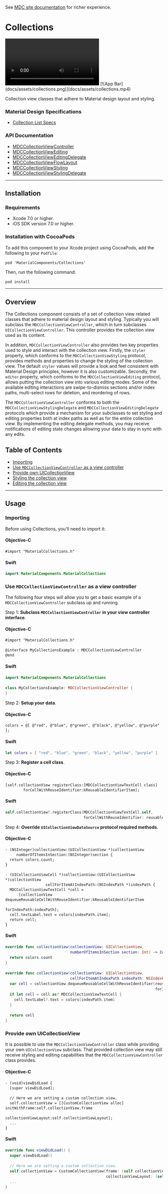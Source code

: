 <!--{% if site.link_to_site == "true" %}-->
See <a href="https://material-ext.appspot.com/mdc-ios-preview/components/Collections/">MDC site documentation</a> for richer experience.
<!--{% else %}See <a href="https://github.com/material-components/material-components-ios/tree/develop/components/Collections">GitHub</a> for README documentation.{% endif %}-->

# Collections

<div class="ios-animation right" markdown="1">
  <video src="docs/assets/collections.mp4" autoplay loop></video>
  [![App Bar](docs/assets/collections.png)](docs/assets/collections.mp4)
</div>

Collection view classes that adhere to Material design layout and styling.
<!--{: .intro :}-->

### Material Design Specifications

<ul class="icon-list">
  <li class="icon-link"><a href="https://www.google.com/design/spec/components/lists.html#lists-specs">Collection List Specs</a></li>
</ul>

### API Documentation

<ul class="icon-list">
  <li class="icon-link"><a href="https://material-ext.appspot.com/mdc-ios-preview/components/Collections/apidocs/Classes/MDCCollectionViewController.html">MDCCollectionViewController</a></li>
  <li class="icon-link"><a href="https://material-ext.appspot.com/mdc-ios-preview/components/Collections/apidocs/Protocols/MDCCollectionViewEditing.html">MDCCollectionViewEditing</a></li>
  <li class="icon-link"><a href="https://material-ext.appspot.com/mdc-ios-preview/components/Collections/apidocs/Protocols/MDCCollectionViewEditingDelegate.html">MDCCollectionViewEditingDelegate</a></li>
  <li class="icon-link"><a href="https://material-ext.appspot.com/mdc-ios-preview/components/Collections/apidocs/Classes.html#/c:objc(cs)MDCCollectionViewFlowLayout">MDCCollectionViewFlowLayout</a></li>
  <li class="icon-link"><a href="https://material-ext.appspot.com/mdc-ios-preview/components/Collections/apidocs/Protocols/MDCCollectionViewStyling.html">MDCCollectionViewStyling</a></li>
  <li class="icon-link"><a href="https://material-ext.appspot.com/mdc-ios-preview/components/Collections/apidocs/Protocols/MDCCollectionViewStylingDelegate.html">MDCCollectionViewStylingDelegate</a></li>
</ul>

- - -

## Installation

### Requirements

- Xcode 7.0 or higher.
- iOS SDK version 7.0 or higher.

### Installation with CocoaPods

To add this component to your Xcode project using CocoaPods, add the following to your `Podfile`:

~~~
pod 'MaterialComponents/Collections'
~~~

Then, run the following command:

~~~ bash
pod install
~~~

- - -

## Overview

The Collections component consists of a set of collection view related classes that adhere to
material design layout and styling. Typically you will subclass the `MDCCollectionViewController`,
which in turn subclasses `UICollectionViewController`. This controller provides the collection view
used as its content.

In addition, `MDCCollectionViewController` also provides two key properties used to style and
interact with the collection view. Firstly, the `styler` property, which conforms to the
`MDCCollectionViewStyling` protocol, provides methods and properties to change the styling of the
collection view. The default `styler` values will provide a look and feel consistent with Material
Design principles, however it is also customizable. Secondly, the `editor` property, which conforms
to the `MDCCollectionViewEditing` protocol, allows putting the collection view into various editing
modes. Some of the available editing interactions are swipe-to-dismiss sections and/or index paths,
multi-select rows for deletion, and reordering of rows.

The `MDCCollectionViewController` conforms to both the `MDCCollectionViewStylingDelegate` and
`MDCCollectionViewEditingDelegate` protocols which provide a mechanism for your subclasses to
set styling and editing properties both at index paths as well as for the entire collection view.
By implementing the editing delegate methods, you may receive notifications of editing state changes
allowing your data to stay in sync with any edits.

## Table of Contents
- [Importing](#importing)
- [Use `MDCCollectionViewController` as a view controller](#use-mdccollectionviewcontroller-as-a-view-controller)
- [Provide own UICollectionView](#provide-own-uicollectionview)
- [Styling the collection view](styling/)
- [Editing the collection view](editing/)

- - -

## Usage

### Importing

Before using Collections, you'll need to import it:

<!--<div class="material-code-render" markdown="1">-->
#### Objective-C
~~~ objc
#import "MaterialCollections.h"
~~~

#### Swift
~~~ swift
import MaterialComponents.MaterialCollections
~~~
<!--</div>-->

### Use `MDCCollectionViewController` as a view controller

The following four steps will allow you to get a basic example of a `MDCCollectionViewController`
subclass up and running.

Step 1: **Subclass `MDCCollectionViewController` in your view controller interface**.

<!--<div class="material-code-render" markdown="1">-->
#### Objective-C
~~~ objc
#import "MaterialCollections.h"

@interface MyCollectionsExample : MDCCollectionViewController
@end
~~~

#### Swift
~~~ swift
import MaterialComponents.MaterialCollections

class MyCollectionsExample: MDCCollectionViewController {
}
~~~
<!--</div>-->

Step 2: **Setup your data**.

<!--<div class="material-code-render" markdown="1">-->
#### Objective-C
~~~ objc
colors = @[ @"red", @"blue", @"green", @"black", @"yellow", @"purple" ];
~~~

#### Swift
~~~ swift
let colors = [ "red", "blue", "green", "black", "yellow", "purple" ]
~~~
<!--</div>-->

Step 3: **Register a cell class**.

<!--<div class="material-code-render" markdown="1">-->
#### Objective-C
~~~ objc
[self.collectionView registerClass:[MDCCollectionViewTextCell class]
        forCellWithReuseIdentifier:kReusableIdentifierItem];
~~~

#### Swift
~~~ swift
self.collectionView?.registerClass(MDCCollectionViewTextCell.self,
                                   forCellWithReuseIdentifier: reusableIdentifierItem)
~~~
<!--</div>-->

Step 4: **Override `UICollectionViewDataSource` protocol required methods**.

<!--<div class="material-code-render" markdown="1">-->
#### Objective-C
~~~ objc
- (NSInteger)collectionView:(UICollectionView *)collectionView
     numberOfItemsInSection:(NSInteger)section {
  return colors.count;
}

- (UICollectionViewCell *)collectionView:(UICollectionView *)collectionView
                  cellForItemAtIndexPath:(NSIndexPath *)indexPath {
  MDCCollectionViewTextCell *cell =
      [collectionView dequeueReusableCellWithReuseIdentifier:kReusableIdentifierItem
                                                forIndexPath:indexPath];
  cell.textLabel.text = colors[indexPath.item];
  return cell;
}
~~~

#### Swift
~~~ swift
override func collectionView(collectionView: UICollectionView,
                             numberOfItemsInSection section: Int) -> Int {
  return colors.count
}

override func collectionView(collectionView: UICollectionView,
                             cellForItemAtIndexPath indexPath: NSIndexPath) -> UICollectionViewCell {
  var cell = collectionView.dequeueReusableCellWithReuseIdentifier(reusableIdentifierItem,
                                                                   forIndexPath: indexPath)
  if let cell = cell as? MDCCollectionViewTextCell {
    cell.textLabel?.text = colors[indexPath.item]
  }

  return cell
}
~~~
<!--</div>-->

### Provide own UICollectionView

It is possible to use the `MDCCollectionViewController` class while providing your own
`UICollectionView` subclass. That provided collection view may still receive styling and editing
capabilities that the `MDCCollectionViewController` class provides.

<!--<div class="material-code-render" markdown="1">-->
#### Objective-C
~~~ objc
- (void)viewDidLoad {
  [super viewDidLoad];

  // Here we are setting a custom collection view.
  self.collectionView = [[CustomCollectionView alloc] initWithFrame:self.collectionView.frame
                                               collectionViewLayout:self.collectionViewLayout];
  ...
}
~~~

#### Swift
~~~ swift
override func viewDidLoad() {
  super.viewDidLoad()

  // Here we are setting a custom collection view.
  self.collectionView = CustomCollectionView(frame: (self.collectionView?.frame)!,
                                             collectionViewLayout: (self.collectionViewLayout))
  ...
}
~~~
<!--</div>-->
